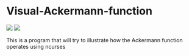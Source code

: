 # Visual-Ackermann-function
![](https://i.imgur.com/pfwRDq0.png)
![](https://i.imgur.com/tQWzDcy.png)

This is a program that will try to illustrate how the Ackermann function operates using ncurses
